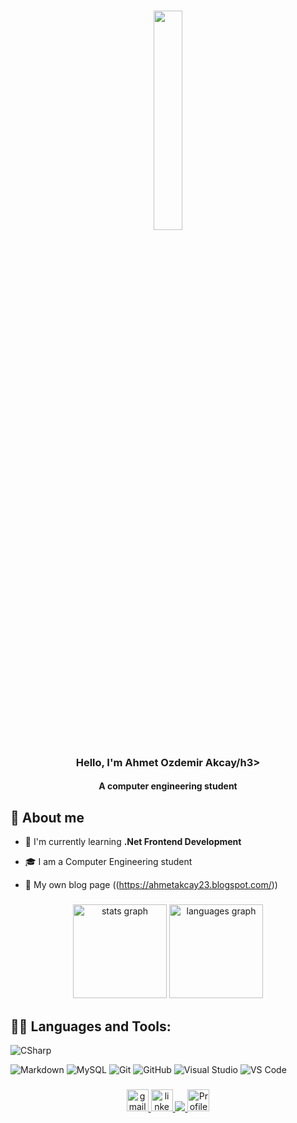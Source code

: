 
<h3 align="center"><img width="30%" src="https://i.ibb.co/6DXgTgD/Developer-activity-bro.png"></h3>

<h3 align="center">Hello, I'm Ahmet Ozdemir Akcay/h3>
<h4 align="center">A computer engineering student</h3>

## 📖 About me

- 🌱 I'm currently learning **.Net Frontend Development**

- 🎓 I am a Computer Engineering student

- 📝 My own blog page ((https://ahmetakcay23.blogspot.com/))

###

<div align="center">
  <img src="https://github-readme-stats.vercel.app/api?hide_title=false&hide_rank=false&show_icons=true&include_all_commits=true&count_private=true&disable_animations=false&theme=dracula&locale=en&hide_border=false&username=Aakcayy" height="150" alt="stats graph"  />
  <img src="https://github-readme-stats.vercel.app/api/top-langs?locale=en&hide_title=false&layout=compact&card_width=320&langs_count=5&theme=dracula&hide_border=false&username=Aakcayy" height="150" alt="languages graph"  />
</div>

###


## 👨‍💻 Languages and Tools:
![CSharp](https://img.shields.io/badge/-C%20Sharp-239120?logo=C-sharp&style=flat-square)

![Markdown](https://img.shields.io/badge/-Markdown-000000?style=flat-square&logo=markdown)
![MySQL](https://img.shields.io/badge/-MySql-4479A1?logo=MySQL&style=flat&logoColor=ffffff)
![Git](https://img.shields.io/badge/-Git-%23F05032?style=flat-square&logo=git&logoColor=%23ffffff)
![GitHub](https://img.shields.io/badge/-GitHub-181717?style=flat-square&logo=github)
![Visual Studio](https://img.shields.io/badge/-Visual%20Studio-5C2D91?logo=Visual-Studio&style=flat-square)
![VS Code](http://img.shields.io/badge/-VS%20Code-007ACC?style=flat-square&logo=visual-studio-code&logoColor=ffffff)

###

<div align="center">
<!--<a href="" target="_blank">
  <img src="https://img.shields.io/static/v1?message=Discord&logo=discord&label=&color=7289DA&logoColor=white&labelColor=&style=for-the-badge" height="35" alt="discord logo"  />
</a>-->
<a href="mailto:ahmetakcay944@gmail.com"  target="_blank">
  <img src="https://img.shields.io/static/v1?message=Gmail&logo=gmail&label=&color=D14836&logoColor=white&labelColor=&style=for-the-badge" height="35" alt="gmail logo"  />
  </a>
<a href="https://www.linkedin.com/in/ahmet-ozdemir-akcay-44a550258?utm_source=share&utm_campaign=share_via&utm_content=profile&utm_medium=android_app" target="_blank">
  <img src="https://img.shields.io/static/v1?message=LinkedIn&logo=linkedin&label=&color=0077B5&logoColor=white&labelColor=&style=for-the-badge" height="35" alt="linkedin logo"  />
  </a>
  <a href="https://ahmetakcay23.blogspot.com/" target="_blank">
  <img src=![Blogger icon](./assets/blogger-icon-colorful.png)/>
  </a>
  <a >
  <img src="https://komarev.com/ghpvc/?username=Aakcayy&&color=blueviolet&label=PROFILE+VIEWS" height="35" alt="Profile Counter"  />
  </a>
  
</div>



